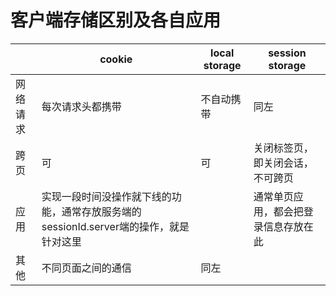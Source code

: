 # 客户端存储区别及各自应用
||cookie|local storage|session storage|
|-|-|-|-|
|网络请求|每次请求头都携带|不自动携带|同左|
|跨页|可|可|关闭标签页，即关闭会话，不可跨页|
|应用|实现一段时间没操作就下线的功能，通常存放服务端的sessionId.server端的操作，就是针对这里||通常单页应用，都会把登录信息存放在此|
|其他|不同页面之间的通信|同左||
